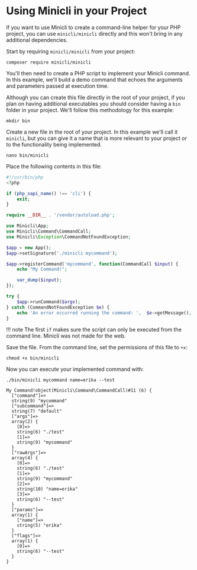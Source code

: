# Using Minicli in your Project

If you want to use Minicli to create a command-line helper for your PHP project, you can use `minicli/minicli` directly and this won't bring in any additional dependencies.

Start by requiring `minicli/minicli` from your project:

```shell
composer require minicli/minicli
```

You'll then need to create a PHP script to implement your Minicli command. In this example, we'll build a demo command that echoes the arguments and parameters passed at execution time.

Although you can create this file directly in the root of your project, if you plan on having additional executables you should consider having a `bin` folder in your project. We'll follow this methodology for this example:

```shell
mkdir bin
```
Create a new file in the root of your project. In this example we'll call it `minicli`, but you can give it a name that is more relevant to your project or to the functionality being implemented.

```shell
nano bin/minicli
```
Place the following contents in this file:

```php
#!/usr/bin/php
<?php

if (php_sapi_name() !== 'cli') {
    exit;
}

require __DIR__ . '/vendor/autoload.php';

use Minicli\App;
use Minicli\Command\CommandCall;
use Minicli\Exception\CommandNotFoundException;

$app = new App();
$app->setSignature('./minicli mycommand');

$app->registerCommand('mycommand', function(CommandCall $input) {
    echo "My Command!";

    var_dump($input);
});

try {
    $app->runCommand($argv);
} catch (CommandNotFoundException $e) {
    echo 'An error occurred running the command: ',  $e->getMessage(), "\n";
}
```

!!! note
    The first `if` makes sure the script can only be executed from the command line. Minicli was not made for the web.

Save the file. From the command line, set the permissions of this file to `+x`:

```shell
chmod +x bin/minicli
```

Now you can execute your implemented command with:

```shell
./bin/minicli mycommand name=erika --test
```

```shell title="Var dump of CommandCall object"
My Command!object(Minicli\Command\CommandCall)#11 (6) {
  ["command"]=>
  string(9) "mycommand"
  ["subcommand"]=>
  string(7) "default"
  ["args"]=>
  array(2) {
    [0]=>
    string(6) "./test"
    [1]=>
    string(9) "mycommand"
  }
  ["rawArgs"]=>
  array(4) {
    [0]=>
    string(6) "./test"
    [1]=>
    string(9) "mycommand"
    [2]=>
    string(10) "name=erika"
    [3]=>
    string(6) "--test"
  }
  ["params"]=>
  array(1) {
    ["name"]=>
    string(5) "erika"
  }
  ["flags"]=>
  array(1) {
    [0]=>
    string(6) "--test"
  }
}
```
